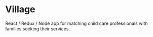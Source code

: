 # Village

React / Redux / Node app for matching child care professionals with families seeking their services.

